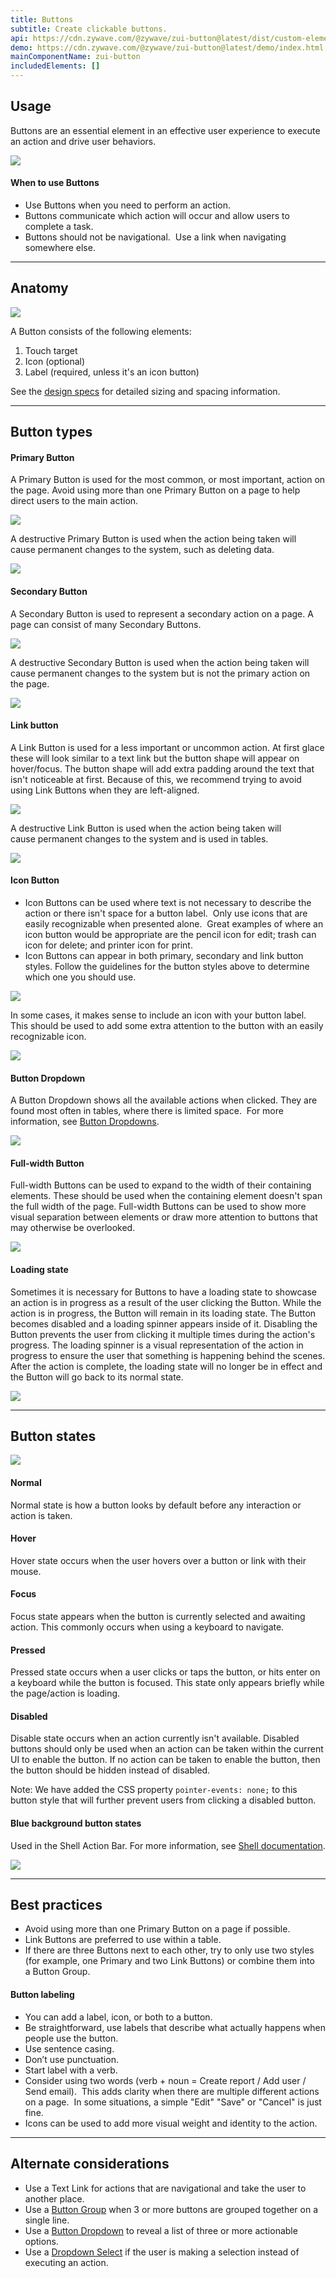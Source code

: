 ```yaml
---
title: Buttons
subtitle: Create clickable buttons.
api: https://cdn.zywave.com/@zywave/zui-button@latest/dist/custom-elements.json
demo: https://cdn.zywave.com/@zywave/zui-button@latest/demo/index.html
mainComponentName: zui-button
includedElements: []
---
```

## Usage

Buttons are an essential element in an effective user experience to execute an action and drive user behaviors. 

![](/images/button-docs-usage.png)

#### When to use Buttons

* Use Buttons when you need to perform an action.
* Buttons communicate which action will occur and allow users to complete a task.   
* Buttons should not be navigational.  Use a link when navigating somewhere else.

- - -

## Anatomy

![](/images/button-docs-anatomy.png)

A Button consists of the following elements:

1. Touch target
2. Icon (optional)
3. Label (required, unless it's an icon button)

See the [design specs](https://xd.adobe.com/view/d4670059-5de0-416c-b731-d180acd93a00-8134/) for detailed sizing and spacing information. 

- - -

## Button types

#### Primary Button

A Primary Button is used for the most common, or most important, action on the page. Avoid using more than one Primary Button on a page to help direct users to the main action. 

![](/images/button-docs-primarybutton.png)

A destructive Primary Button is used when the action being taken will cause permanent changes to the system, such as deleting data.

![](/images/button-docs-destructiveprimary.svg)

#### Secondary Button

A Secondary Button is used to represent a secondary action on a page. A page can consist of many Secondary Buttons.

![](/images/button-docs-secondarybutton.png)

A destructive Secondary Button is used when the action being taken will cause permanent changes to the system but is not the primary action on the page.

![](/images/button-docs-destructivesecondary.svg)

#### Link button

A Link Button is used for a less important or uncommon action. At first glace these will look similar to a text link but the button shape will appear on hover/focus. The button shape will add extra padding around the text that isn't noticeable at first. Because of this, we recommend trying to avoid using Link Buttons when they are left-aligned.

![](/images/button-docs-linkbutton.png)

A destructive Link Button is used when the action being taken will cause permanent changes to the system and is used in tables.

![](/images/button-docs-destructivelink.svg)

#### Icon Button

* Icon Buttons can be used where text is not necessary to describe the action or there isn't space for a button label.  Only use icons that are easily recognizable when presented alone.  Great examples of where an icon button would be appropriate are the pencil icon for edit; trash can icon for delete; and printer icon for print.
* Icon Buttons can appear in both primary, secondary and link button styles. Follow the guidelines for the button styles above to determine which one you should use.

![](/images/button-docs-iconbutton.png)

In some cases, it makes sense to include an icon with your button label. This should be used to add some extra attention to the button with an easily recognizable icon.

![](/images/button-docs-button-icon.png)

#### Button Dropdown

A Button Dropdown shows all the available actions when clicked. They are found most often in tables, where there is limited space.  For more information, see [Button Dropdowns](https://booster.zywave.dev/design-system/components/button-dropdowns/?tab=usage). 

![](/images/button-docs-overflowicon.png)

#### **Full-width Button**

Full-width Buttons can be used to expand to the width of their containing elements. These should be used when the containing element doesn't span the full width of the page. Full-width Buttons can be used to show more visual separation between elements or draw more attention to buttons that may otherwise be overlooked. 

![](/images/button-docs-block-level-button.png)

#### **Loading state**

Sometimes it is necessary for Buttons to have a loading state to showcase an action is in progress as a result of the user clicking the Button. While the action is in progress, the Button will remain in its loading state. The Button becomes disabled and a loading spinner appears inside of it. Disabling the Button prevents the user from clicking it multiple times during the action's progress. The loading spinner is a visual representation of the action in progress to ensure the user that something is happening behind the scenes. After the action is complete, the loading state will no longer be in effect and the Button will go back to its normal state.

![](/images/button-docs-loadingstate.png)

- - -

## Button states

![](/images/button-docs-states.png)

#### **Normal**

Normal state is how a button looks by default before any interaction or action is taken.

#### **Hover**

Hover state occurs when the user hovers over a button or link with their mouse.

#### **Focus**

Focus state appears when the button is currently selected and awaiting action. This commonly occurs when using a keyboard to navigate.

#### **Pressed**

Pressed state occurs when a user clicks or taps the button, or hits enter on a keyboard while the button is focused. This state only appears briefly while the page/action is loading.

#### **Disabled**

Disable state occurs when an action currently isn't available. Disabled buttons should only be used when an action can be taken within the current UI to enable the button. If no action can be taken to enable the button, then the button should be hidden instead of disabled.

Note: We have added the CSS property `pointer-events: none;` to this button style that will further prevent users from clicking a disabled button.

#### Blue background button states

Used in the Shell Action Bar. For more information, see [Shell documentation](https://booster.zywave.dev/design-system/components/shell/?tab=usage).

![](/images/button-docs-states-bluebg.png)

- - -

## Best practices

* Avoid using more than one Primary Button on a page if possible.
* Link Buttons are preferred to use within a table.
* If there are three Buttons next to each other, try to only use two styles (for example, one Primary and two Link Buttons) or combine them into a Button Group.

#### Button labeling

* You can add a label, icon, or both to a button.
* Be straightforward, use labels that describe what actually happens when people use the button. 
* Use sentence casing. 
* Don’t use punctuation.
* Start label with a verb.
* Consider using two words (verb + noun = Create report / Add user / Send email).  This adds clarity when there are multiple different actions on a page.  In some situations, a simple "Edit" "Save" or "Cancel" is just fine.
* Icons can be used to add more visual weight and identity to the action.

- - -

## Alternate considerations

* Use a Text Link for actions that are navigational and take the user to another place. 
* Use a [Button Group](https://booster.zywave.dev/design-system/components/button-groups/?tab=usage) when 3 or more buttons are grouped together on a single line.
* Use a [Button Dropdown](https://booster.zywave.dev/design-system/components/button-dropdowns/?tab=usage) to reveal a list of three or more actionable options.
* Use a [Dropdown Select](https://booster.zywave.dev/design-system/components/dropdown-selects/?tab=usage) if the user is making a selection instead of executing an action.